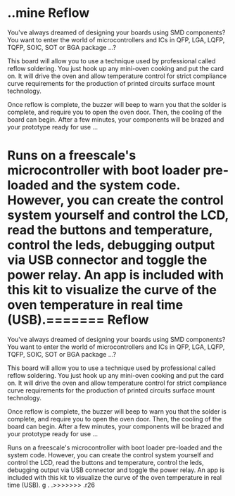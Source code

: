 ..mine
Reflow
======

You've always dreamed of designing your boards using SMD components?
You want to enter the world of microcontrollers and ICs in QFP, LGA, LQFP, TQFP, SOIC, SOT or BGA package ...?

This board will allow you to use a technique used by professional called reflow soldering.
You just hook up any mini-oven cooking and put the card on. It will drive the oven and allow temperature control for strict compliance curve requirements for the production of printed circuits surface mount technology.

Once reflow is complete, the buzzer will beep to warn you that the solder is complete, and require you to open the oven door.
Then, the cooling of the board can begin. After a few minutes, your components will be brazed and your prototype ready for use ...

Runs on a freescale's microcontroller with boot loader pre-loaded and the system code.
However, you can create the control system yourself and control the LCD, read the buttons and temperature, control the leds, debugging output via USB connector and toggle the power relay. 
An app is included with this kit to visualize the curve of the oven temperature in real time (USB).=======
Reflow
======

You've always dreamed of designing your boards using SMD components?
You want to enter the world of microcontrollers and ICs in QFP, LGA, LQFP, TQFP, SOIC, SOT or BGA package ...?

This board will allow you to use a technique used by professional called reflow soldering.
You just hook up any mini-oven cooking and put the card on. It will drive the oven and allow temperature control for strict compliance curve requirements for the production of printed circuits surface mount technology.

Once reflow is complete, the buzzer will beep to warn you that the solder is complete, and require you to open the oven door.
Then, the cooling of the board can begin. After a few minutes, your components will be brazed and your prototype ready for use ...

Runs on a freescale's microcontroller with boot loader pre-loaded and the system code.
However, you can create the control system yourself and control the LCD, read the buttons and temperature, control the leds, debugging output via USB connector and toggle the power relay. 
An app is included with this kit to visualize the curve of the oven temperature in real time (USB). g
 . .>>>>>>> .r26
